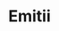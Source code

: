 ---
title: Emitii
layout: post
image: "/assets/images/projects/emitii.png"
post-image: "https://builtwithruby.com/assets/images/projects/emitii.png"
description: Manage your projects, track time, and measure your productivity with TrackingTime. Try it for free. No set-up or cancellation fees, no credit card required!
technology: Ruby on Rails, MySQL
available_on: Web
type: Project Management, Team Productivity
permalink: /emitii/
website_link: https://emitii.com/
group: project
---